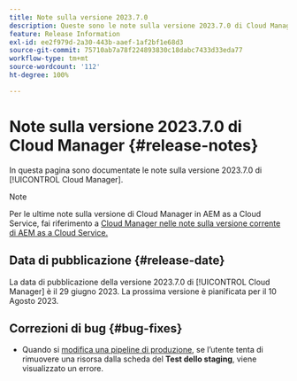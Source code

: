 ```yaml
---
title: Note sulla versione 2023.7.0
description: Queste sono le note sulla versione 2023.7.0 di Cloud Manager.
feature: Release Information
exl-id: ee2f979d-2a30-443b-aaef-1af2bf1e68d3
source-git-commit: 75710ab7a78f224893830c18dabc7433d33eda77
workflow-type: tm+mt
source-wordcount: '112'
ht-degree: 100%

---
```


# Note sulla versione 2023.7.0 di Cloud Manager {#release-notes}

In questa pagina sono documentate le note sulla versione 2023.7.0 di [!UICONTROL Cloud Manager].

>[!NOTE]
>
>Per le ultime note sulla versione di Cloud Manager in AEM as a Cloud Service, fai riferimento a [Cloud Manager nelle note sulla versione corrente di AEM as a Cloud Service.](https://experienceleague.adobe.com/docs/experience-manager-cloud-service/content/implementing/using-cloud-manager/release-notes-cloud-manager/release-notes-cm-current.html?lang=it)

## Data di pubblicazione {#release-date}

La data di pubblicazione della versione 2023.7.0 di [!UICONTROL Cloud Manager] è il 29 giugno 2023. La prossima versione è pianificata per il 10 Agosto 2023.

## Correzioni di bug {#bug-fixes}

* Quando si [modifica una pipeline di produzione](/help/using/managing-pipelines.md#editing-pipelines), se l’utente tenta di rimuovere una risorsa dalla scheda del **Test dello staging**, viene visualizzato un errore.
